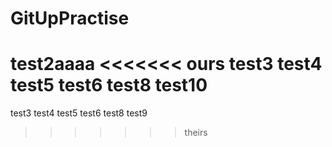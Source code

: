 # GitUpPractise
test2aaaa
<<<<<<< ours
test3  test4  test5 test6 test8 test10
=======
test3  test4  test5 test6 test8 test9
>>>>>>> theirs
